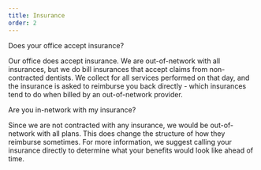 ```yaml
---
title: Insurance
order: 2
---
```

<p class="question">Does your office accept insurance?</p>
Our office does accept insurance. We are out-of-network with all insurances, but we do bill insurances that accept claims from non-contracted dentists. We collect for all services performed on that day, and the insurance is asked to reimburse you back directly - which insurances tend to do when billed by an out-of-network provider.


<p class="question">Are you in-network with my insurance?</p>
Since we are not contracted with any insurance, we would be out-of-network with all plans. This does change the structure of how they reimburse sometimes. For more information, we suggest calling your insurance directly to determine what your benefits would look like ahead of time.

